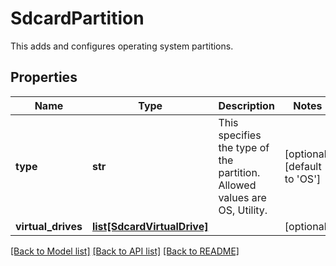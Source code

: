 # SdcardPartition

This adds and configures operating system partitions. 
## Properties
Name | Type | Description | Notes
------------ | ------------- | ------------- | -------------
**type** | **str** | This specifies the type of the partition. Allowed values are OS, Utility.   | [optional] [default to 'OS']
**virtual_drives** | [**list[SdcardVirtualDrive]**](SdcardVirtualDrive.md) |  | [optional] 

[[Back to Model list]](../README.md#documentation-for-models) [[Back to API list]](../README.md#documentation-for-api-endpoints) [[Back to README]](../README.md)


